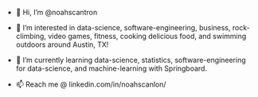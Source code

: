 - 👋 Hi, I’m @noahscantron

- 👀 I’m interested in data-science, software-engineering, business, rock-climbing, video games, fitness, cooking delicious food, and swimming outdoors around Austin, TX!

- 🌱 I’m currently learning data-science, statistics, software-engineering for data-science, and machine-learning with Springboard.

- 📫 Reach me @ linkedin.com/in/noahscanlon/
